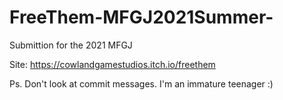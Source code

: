 # FreeThem-MFGJ2021Summer-
Submittion for the 2021 MFGJ

Site:
https://cowlandgamestudios.itch.io/freethem

Ps. Don't look at commit messages. I'm an immature teenager :)
